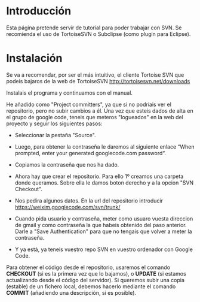 # Introducción #

Esta página pretende servir de tutorial para poder trabajar con SVN. Se recomienda el uso de TortoiseSVN o Subclipse (como plugin para Eclipse).


# Instalación #

Se va a recomendar, por ser el más intuitivo, el cliente Tortoise SVN que podeis bajaros de la web de TortoiseSVN http://tortoisesvn.net/downloads

Instalais el programa y continuamos con el manual.

He añadido como "Project committers", ya que si no podríais ver el repositorio, pero no subir cambios a él. Una vez que esteis dados de alta en el grupo de google code, teneis que meteros "logueados" en la web del proyecto y seguir los siguientes pasos:

- Seleccionar la pestaña "Source".

- Luego, para obtener la contraseña le daremos al siguiente enlace “When prompted, enter your generated googlecode.com password“.

- Copiamos la contraseña que nos ha dado.

- Ahora hay que crear el repositorio. Para ello 1º creamos una carpeta donde queramos. Sobre ella le damos boton derecho y a la opcion "SVN Checkout".

- Nos pedira algunos datos. En la url del repositorio introducir https://weixim.googlecode.com/svn/trunk/

- Cuando pida usuario y contraseña, meter como usuaro vuesta direccion de gmail y como contraseña la que habeis obtenido del paso anterior. Darle a "Save Authentication" para que no tengais que volver a meter la contraseña.

- Y ya está, ya teneis vuestro repo SVN en vuestro ordenador con Google Code.

Para obtener el código desde el repositorio, usaremos el comando **CHECKOUT** (si es la primera vez que lo bajamos), o **UPDATE** (si estamos actualizando desde el código del servidor). Si queremos subir una copia (estable) de un fichero local, debemos hacerlo mediante el comando **COMMIT** (añadiendo una descripción, si es posible).